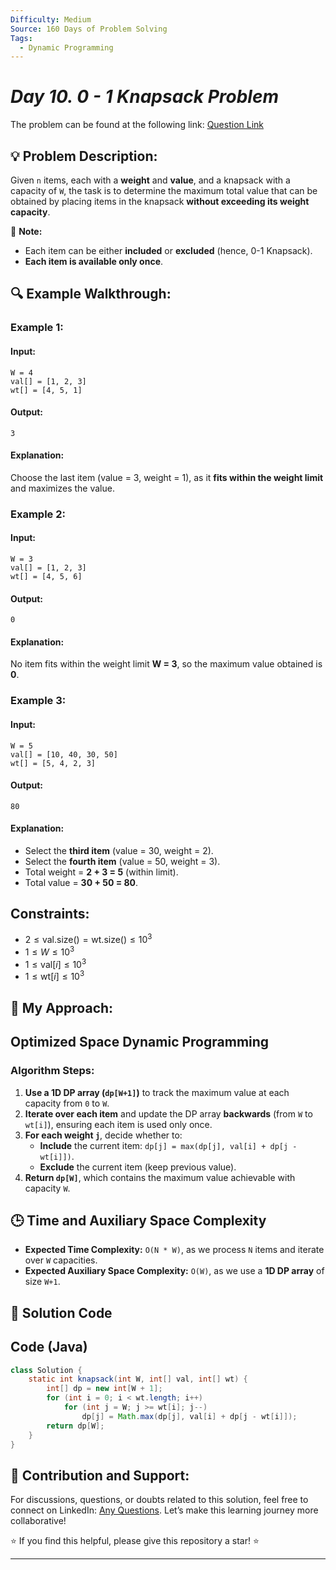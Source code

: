 ```yaml
---
Difficulty: Medium  
Source: 160 Days of Problem Solving  
Tags:
  - Dynamic Programming
---
```


#  _Day 10. 0 - 1 Knapsack Problem_ 


The problem can be found at the following link: [Question Link](https://www.geeksforgeeks.org/batch/gfg-160-problems/track/dynamic-programming-gfg-160/problem/0-1-knapsack-problem0945)  

## 💡 **Problem Description:**

Given `n` items, each with a **weight** and **value**, and a knapsack with a capacity of `W`, the task is to determine the maximum total value that can be obtained by placing items in the knapsack **without exceeding its weight capacity**.  

🔹 **Note:**  
- Each item can be either **included** or **excluded** (hence, 0-1 Knapsack).  
- **Each item is available only once**.  


## 🔍 **Example Walkthrough:**

### **Example 1:**  
#### **Input:**  
```
W = 4  
val[] = [1, 2, 3]  
wt[] = [4, 5, 1]  
```
#### **Output:**  
```
3
```
#### **Explanation:**  
Choose the last item (value = 3, weight = 1), as it **fits within the weight limit** and maximizes the value.  


### **Example 2:**  
#### **Input:**  
```
W = 3  
val[] = [1, 2, 3]  
wt[] = [4, 5, 6]  
```
#### **Output:**  
```
0
```
#### **Explanation:**  
No item fits within the weight limit **W = 3**, so the maximum value obtained is **0**.  


### **Example 3:**  
#### **Input:**  
```
W = 5  
val[] = [10, 40, 30, 50]  
wt[] = [5, 4, 2, 3]  
```
#### **Output:**  
```
80
```
#### **Explanation:**  
- Select the **third item** (value = 30, weight = 2).  
- Select the **fourth item** (value = 50, weight = 3).  
- Total weight = **2 + 3 = 5** (within limit).  
- Total value = **30 + 50 = 80**.  


## **Constraints:**  
- $2 \leq \text{val.size()} = \text{wt.size()} \leq 10^3$  
- $1 \leq W \leq 10^3$  
- $1 \leq \text{val}[i] \leq 10^3$  
- $1 \leq \text{wt}[i] \leq 10^3$  


## 🎯 **My Approach:**
## **Optimized Space Dynamic Programming** 

### **Algorithm Steps:**  
1. **Use a 1D DP array (`dp[W+1]`)** to track the maximum value at each capacity from `0` to `W`.  
2. **Iterate over each item** and update the DP array **backwards** (from `W` to `wt[i]`), ensuring each item is used only once.  
3. **For each weight `j`**, decide whether to:  
   - **Include** the current item: `dp[j] = max(dp[j], val[i] + dp[j - wt[i]])`.  
   - **Exclude** the current item (keep previous value).  
4. **Return `dp[W]`**, which contains the maximum value achievable with capacity `W`.  


## 🕒 **Time and Auxiliary Space Complexity** 

- **Expected Time Complexity:** `O(N * W)`, as we process `N` items and iterate over `W` capacities.  
- **Expected Auxiliary Space Complexity:** `O(W)`, as we use a **1D DP array** of size `W+1`.  

## 📝 **Solution Code**


## **Code (Java)**  
```java
class Solution {
    static int knapsack(int W, int[] val, int[] wt) {
        int[] dp = new int[W + 1];
        for (int i = 0; i < wt.length; i++) 
            for (int j = W; j >= wt[i]; j--) 
                dp[j] = Math.max(dp[j], val[i] + dp[j - wt[i]]);
        return dp[W];
    }
}
```

## 🎯 **Contribution and Support:**

For discussions, questions, or doubts related to this solution, feel free to connect on LinkedIn: [Any Questions](https://www.linkedin.com/in/sanjana-yadav007). Let’s make this learning journey more collaborative!

⭐ If you find this helpful, please give this repository a star! ⭐

---
